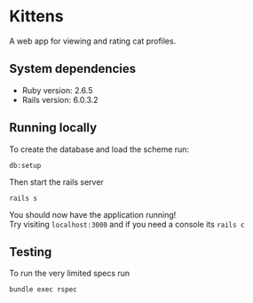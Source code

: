 # Kittens

A web app for viewing and rating cat profiles.

## System dependencies

- Ruby version: 2.6.5
- Rails version: 6.0.3.2

## Running locally

To create the database and load the scheme run:

```
db:setup
```

Then start the rails server

```
rails s
```

You should now have the application running!  
Try visiting `localhost:3000` and if you need a console its `rails c`

## Testing

To run the very limited specs run

```
bundle exec rspec
```

